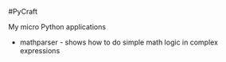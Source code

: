 #PyCraft

My micro Python applications

* mathparser - shows how to do simple math logic in complex expressions